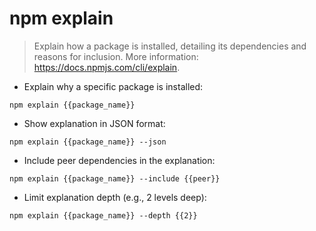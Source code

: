 # npm explain

> Explain how a package is installed, detailing its dependencies and reasons for inclusion.
> More information: <https://docs.npmjs.com/cli/explain>.

- Explain why a specific package is installed:

`npm explain {{package_name}}`

- Show explanation in JSON format:

`npm explain {{package_name}} --json`

- Include peer dependencies in the explanation:

`npm explain {{package_name}} --include {{peer}}`

- Limit explanation depth (e.g., 2 levels deep):

`npm explain {{package_name}} --depth {{2}}`
